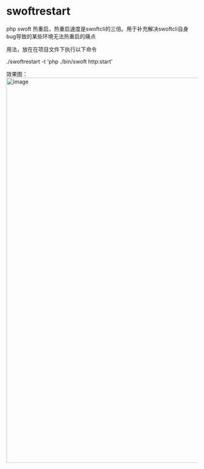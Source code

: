 # swoftrestart
php swoft 热重启，热重启速度是swoftcli的三倍。用于补充解决swoftcli自身bug导致的某些环境无法热重启的痛点


用法，放在在项目文件下执行以下命令

./swoftrestart -t 'php ./bin/swoft http:start'

效果图： 
<img width="1013" alt="image" src="https://user-images.githubusercontent.com/73807441/156898778-eacfaf87-7557-4eab-8aca-2c0072525604.png">
